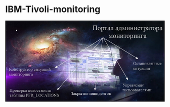 # IBM-Tivoli-monitoring
![admin panel](https://github.com/bog-d/IBM-Tivoli-monitoring/blob/master/images/admin_center.jpg)
